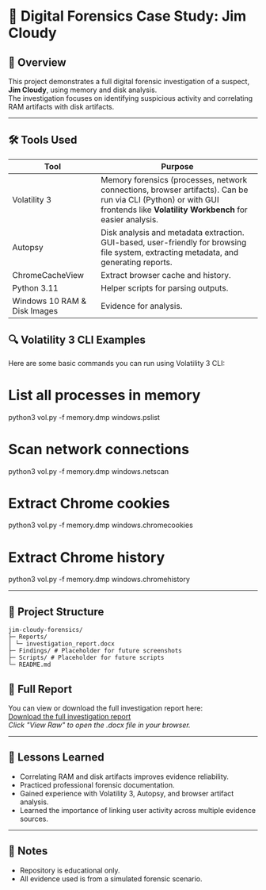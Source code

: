 # 🔎 Digital Forensics Case Study: Jim Cloudy

## 📌 Overview
This project demonstrates a full digital forensic investigation of a suspect, **Jim Cloudy**, using memory and disk analysis.  
The investigation focuses on identifying suspicious activity and correlating RAM artifacts with disk artifacts.

---
## 🛠️ Tools Used
| Tool                         | Purpose                                                                                                                                                                    |
| ---------------------------- | -------------------------------------------------------------------------------------------------------------------------------------------------------------------------- |
| Volatility 3                 | Memory forensics (processes, network connections, browser artifacts). Can be run via CLI (Python) or with GUI frontends like **Volatility Workbench** for easier analysis. |
| Autopsy                      | Disk analysis and metadata extraction. GUI-based, user-friendly for browsing file system, extracting metadata, and generating reports.                                     |
| ChromeCacheView              | Extract browser cache and history.                                                                                                                                         |
| Python 3.11                  | Helper scripts for parsing outputs.                                                                                                                                        |
| Windows 10 RAM & Disk Images | Evidence for analysis.                                                                                                                                                     |

## 🔍 Volatility 3 CLI Examples

Here are some basic commands you can run using Volatility 3 CLI:

# List all processes in memory
python3 vol.py -f memory.dmp windows.pslist

# Scan network connections
python3 vol.py -f memory.dmp windows.netscan

# Extract Chrome cookies
python3 vol.py -f memory.dmp windows.chromecookies

# Extract Chrome history
python3 vol.py -f memory.dmp windows.chromehistory

---
## 📂 Project Structure
```
jim-cloudy-forensics/
├─ Reports/
│ └─ investigation_report.docx
├─ Findings/ # Placeholder for future screenshots
├─ Scripts/ # Placeholder for future scripts
└─ README.md
```

## 🔗 Full Report
You can view or download the full investigation report here:  
[Download the full investigation report](Reports/investigation_report.docx)  
*Click "View Raw" to open the .docx file in your browser.*

---

## 📖 Lessons Learned
- Correlating RAM and disk artifacts improves evidence reliability.
- Practiced professional forensic documentation.
- Gained experience with Volatility 3, Autopsy, and browser artifact analysis.
- Learned the importance of linking user activity across multiple evidence sources.

---

## 🔗 Notes
- Repository is educational only.  
- All evidence used is from a simulated forensic scenario.
